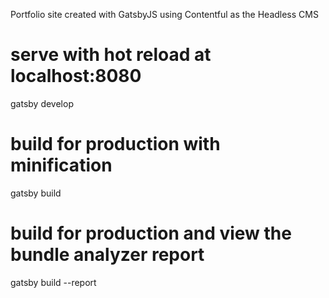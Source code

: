 Portfolio site created with GatsbyJS using Contentful as the Headless CMS

# serve with hot reload at localhost:8080
gatsby develop

# build for production with minification
gatsby build

# build for production and view the bundle analyzer report
gatsby build --report

